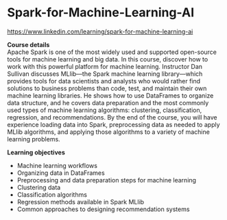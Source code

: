# Spark-for-Machine-Learning-AI

https://www.linkedin.com/learning/spark-for-machine-learning-ai

**Course details**<br>
Apache Spark is one of the most widely used and supported open-source tools for machine learning and big data. In this course, discover how to work with this powerful platform for machine learning. Instructor Dan Sullivan discusses MLlib—the Spark machine learning library—which provides tools for data scientists and analysts who would rather find solutions to business problems than code, test, and maintain their own machine learning libraries. He shows how to use DataFrames to organize data structure, and he covers data preparation and the most commonly used types of machine learning algorithms: clustering, classification, regression, and recommendations. By the end of the course, you will have experience loading data into Spark, preprocessing data as needed to apply MLlib algorithms, and applying those algorithms to a variety of machine learning problems.

**Learning objectives**
* Machine learning workflows
* Organizing data in DataFrames
* Preprocessing and data preparation steps for machine learning
* Clustering data
* Classification algorithms
* Regression methods available in Spark MLlib
* Common approaches to designing recommendation systems
